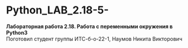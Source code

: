# Python_LAB_2.18-5-
**Лабораторная работа 2.18. Работа с переменными окружения в Python3**  
Поготовил студент группы ИТС-б-о-22-1, Наумов Никита Викторович
